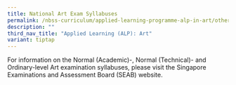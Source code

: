 ```yaml
---
title: National Art Exam Syllabuses
permalink: /nbss-curriculum/applied-learning-programme-alp-in-art/other-information/national-art-exam-syllabuse/
description: ""
third_nav_title: "Applied Learning (ALP): Art"
variant: tiptap
---
```

<p>For information on the Normal (Academic)-, Normal (Technical)- and Ordinary-level
Art examination syllabuses, please visit the Singapore Examinations and
Assessment Board (SEAB) website.</p>
<p></p>